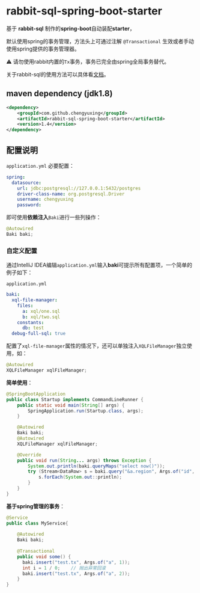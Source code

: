 # rabbit-sql-spring-boot-starter

基于 **rabbit-sql** 制作的**spring-boot**自动装配**starter**，

默认使用spring的事务管理，方法头上可通过注解 `@Transactional` 生效或者手动使用spring提供的事务管理器。

:warning: 请勿使用rabbit内置的`Tx`事务，事务已完全由spring全局事务替代。

关于rabbit-sql的使用方法可以具体看[文档](https://github.com/chengyuxing/rabbit-sql/tree/rabbit-sql-6)。

## maven dependency (jdk1.8)

```xml
<dependency>
    <groupId>com.github.chengyuxing</groupId>
    <artifactId>rabbit-sql-spring-boot-starter</artifactId>
    <version>1.4</version>
</dependency>
```

## 配置说明

`application.yml` 必要配置：

```yaml
spring:
  datasource:
    url: jdbc:postgresql://127.0.0.1:5432/postgres
    driver-class-name: org.postgresql.Driver
    username: chengyuxing
    password:
```

即可使用**依赖注入**`Baki`进行一些列操作：

```java
@Autowired
Baki baki;
```

### 自定义配置

通过IntelliJ IDEA编辑`application.yml`输入**baki**可提示所有配置项，一个简单的例子如下：

`application.yml`

```yaml
baki:
  xql-file-manager:
    files:
      a: xql/one.sql
      b: xql/two.sql
    constants:
      db: test
  debug-full-sql: true
```

配置了`xql-file-manager`属性的情况下，还可以单独注入`XQLFileManager`独立使用，如：

```java
@Autowired
XQLFileManager xqlFileManager;
```

**简单使用**：

```java
@SpringBootApplication
public class Startup implements CommandLineRunner {
    public static void main(String[] args) {
        SpringApplication.run(Startup.class, args);
    }

    @Autowired
    Baki baki;
    @Autowired
    XQLFileManager xqlFileManager;

    @Override
    public void run(String... args) throws Exception {
        System.out.println(baki.queryMaps("select now()"));
        try (Stream<DataRow> s = baki.query("&a.region", Args.of("id", 5))) {
            s.forEach(System.out::println);
        }
    }
}
```

**基于spring管理的事务**：

```java
@Service
public class MyService{
  	
  	@Autowired
  	Baki baki;
  
    @Transactional
    public void some() {
      baki.insert("test.tx", Args.of("a", 1));
      int i = 1 / 0;	// 抛出异常回滚
      baki.insert("test.tx", Args.of("a", 2));
    }
}
```

